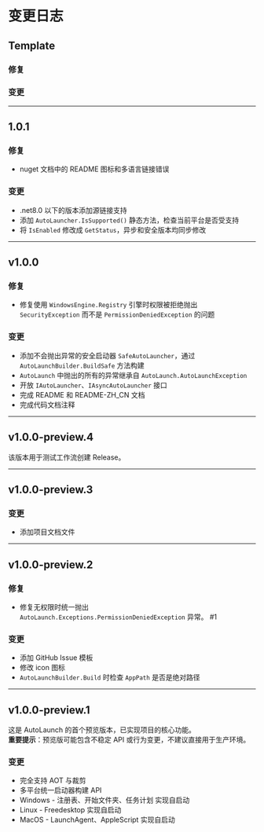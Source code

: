 # 变更日志

## Template

### 修复

### 变更

---

## 1.0.1

### 修复

- nuget 文档中的 README 图标和多语言链接错误

### 变更

- .net8.0 以下的版本添加源链接支持
- 添加 `AutoLauncher.IsSupported()` 静态方法，检查当前平台是否受支持
- 将 `IsEnabled` 修改成 `GetStatus`，异步和安全版本均同步修改

---

## v1.0.0

### 修复

- 修复使用 `WindowsEngine.Registry` 引擎时权限被拒绝抛出 `SecurityException` 而不是 `PermissionDeniedException` 的问题

### 变更

- 添加不会抛出异常的安全启动器 `SafeAutoLauncher`，通过 `AutoLaunchBuilder.BuildSafe` 方法构建
- `AutoLaunch` 中抛出的所有的异常继承自 `AutoLaunch.AutoLaunchException`
- 开放 `IAutoLauncher`、`IAsyncAutoLauncher` 接口
- 完成 README 和 README-ZH_CN 文档
- 完成代码文档注释

___

## v1.0.0-preview.4

该版本用于测试工作流创建 Release。

___

## v1.0.0-preview.3

### 变更

- 添加项目文档文件

---

## v1.0.0-preview.2

### 修复

- 修复无权限时统一抛出 `AutoLaunch.Exceptions.PermissionDeniedException` 异常。 #1

### 变更

- 添加 GitHub Issue 模板
- 修改 icon 图标
- `AutoLaunchBuilder.Build` 时检查 `AppPath` 是否是绝对路径

---

## v1.0.0-preview.1

这是 AutoLaunch 的首个预览版本，已实现项目的核心功能。  
**重要提示**：预览版可能包含不稳定 API 或行为变更，不建议直接用于生产环境。

### 变更

- 完全支持 AOT 与裁剪
- 多平台统一启动器构建 API
- Windows - 注册表、开始文件夹、任务计划 实现自启动
- Linux - Freedesktop 实现自启动
- MacOS - LaunchAgent、AppleScript 实现自启动


